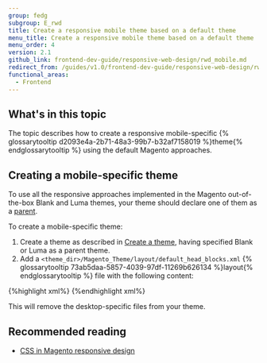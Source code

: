 ```yaml
---
group: fedg
subgroup: E_rwd
title: Create a responsive mobile theme based on a default theme
menu_title: Create a responsive mobile theme based on a default theme
menu_order: 4
version: 2.1
github_link: frontend-dev-guide/responsive-web-design/rwd_mobile.md
redirect_from: /guides/v1.0/frontend-dev-guide/responsive-web-design/rwd_mobile.html
functional_areas:
  - Frontend
---
```

<h2>What's in this topic</h2>
The topic describes how to create a responsive mobile-specific {% glossarytooltip d2093e4a-2b71-48a3-99b7-b32af7158019 %}theme{% endglossarytooltip %} using the default Magento approaches. 

<h2>Creating a mobile-specific theme</h2>

To use all the responsive approaches implemented in the Magento out-of-the-box Blank and Luma themes, your theme should declare one of them as a <a href="{{ page.baseurl }}/frontend-dev-guide/themes/theme-inherit.html" target="_blank">parent</a>. 

To create a mobile-specific theme:

1. Create a theme as described in <a href="{{ page.baseurl }}/frontend-dev-guide/themes/theme-create.html" target="_blank">Create a theme</a>, having specified Blank or Luma as a parent theme.
2. Add a <code>&lt;theme_dir&gt;/Magento_Theme/layout/default_head_blocks.xml</code> {% glossarytooltip 73ab5daa-5857-4039-97df-11269b626134 %}layout{% endglossarytooltip %} file with the following content:

{%highlight xml%}
<page xmlns:xsi="http://www.w3.org/2001/XMLSchema-instance" xsi:noNamespaceSchemaLocation="urn:magento:framework:View/Layout/etc/page_configuration.xsd">
    <head>
        <remove src="css/styles-l.css" />
    </head>
</page>
{%endhighlight xml%}

This will remove the desktop-specific files from your theme.



<h2>Recommended reading</h2>
<ul>
<li><a href="{{ page.baseurl }}/frontend-dev-guide/responsive-web-design/rwd_css.html" target="_blank">CSS in Magento responsive design</a></li>
</ul>
